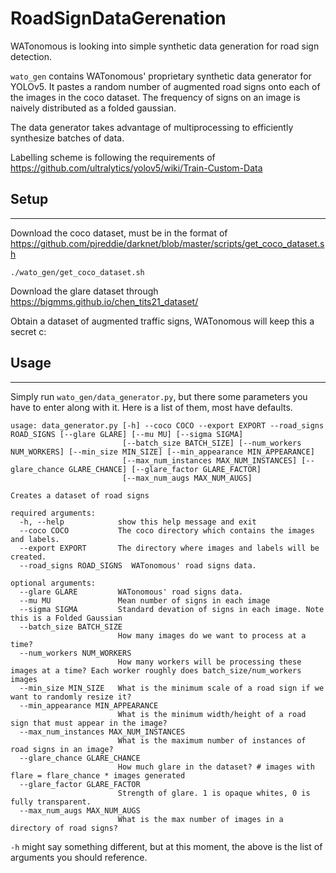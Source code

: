# RoadSignDataGerenation
WATonomous is looking into simple synthetic data generation for road sign detection.

`wato_gen` contains WATonomous' proprietary synthetic data generator for YOLOv5. It pastes a random number of augmented road signs onto each of the images in the coco dataset. The frequency of signs on an image is naively distributed as a folded gaussian.

The data generator takes advantage of multiprocessing to efficiently synthesize batches of data.

Labelling scheme is following the requirements of https://github.com/ultralytics/yolov5/wiki/Train-Custom-Data

## Setup
---
Download the coco dataset, must be in the format of https://github.com/pjreddie/darknet/blob/master/scripts/get_coco_dataset.sh
```
./wato_gen/get_coco_dataset.sh
```
Download the glare dataset through https://bigmms.github.io/chen_tits21_dataset/

Obtain a dataset of augmented traffic signs, WATonomous will keep this a secret c:

## Usage
---
Simply run `wato_gen/data_generator.py`, but there some parameters you have to enter along with it. Here is a list of them, most have defaults.
```
usage: data_generator.py [-h] --coco COCO --export EXPORT --road_signs ROAD_SIGNS [--glare GLARE] [--mu MU] [--sigma SIGMA]
                         [--batch_size BATCH_SIZE] [--num_workers NUM_WORKERS] [--min_size MIN_SIZE] [--min_appearance MIN_APPEARANCE]
                         [--max_num_instances MAX_NUM_INSTANCES] [--glare_chance GLARE_CHANCE] [--glare_factor GLARE_FACTOR]
                         [--max_num_augs MAX_NUM_AUGS]

Creates a dataset of road signs

required arguments:
  -h, --help            show this help message and exit
  --coco COCO           The coco directory which contains the images and labels.
  --export EXPORT       The directory where images and labels will be created.
  --road_signs ROAD_SIGNS  WATonomous' road signs data.

optional arguments:
  --glare GLARE         WATonomous' road signs data.
  --mu MU               Mean number of signs in each image
  --sigma SIGMA         Standard devation of signs in each image. Note this is a Folded Gaussian
  --batch_size BATCH_SIZE
                        How many images do we want to process at a time?
  --num_workers NUM_WORKERS
                        How many workers will be processing these images at a time? Each worker roughly does batch_size/num_workers images
  --min_size MIN_SIZE   What is the minimum scale of a road sign if we want to randomly resize it?
  --min_appearance MIN_APPEARANCE
                        What is the minimum width/height of a road sign that must appear in the image?
  --max_num_instances MAX_NUM_INSTANCES
                        What is the maximum number of instances of road signs in an image?
  --glare_chance GLARE_CHANCE
                        How much glare in the dataset? # images with flare = flare_chance * images generated
  --glare_factor GLARE_FACTOR
                        Strength of glare. 1 is opaque whites, 0 is fully transparent.
  --max_num_augs MAX_NUM_AUGS
                        What is the max number of images in a directory of road signs?

```
`-h` might say something different, but at this moment, the above is the list of arguments you should reference.